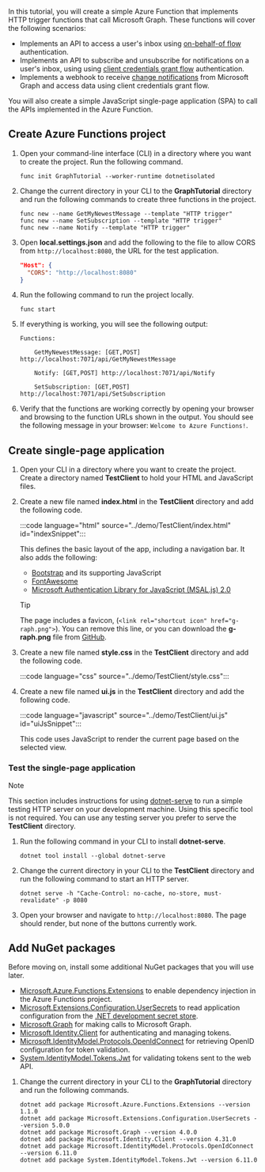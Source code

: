 <!-- markdownlint-disable MD002 MD041 -->

In this tutorial, you will create a simple Azure Function that implements HTTP trigger functions that call Microsoft Graph. These functions will cover the following scenarios:

- Implements an API to access a user's inbox using [on-behalf-of flow](https://docs.microsoft.com/azure/active-directory/develop/v2-oauth2-on-behalf-of-flow) authentication.
- Implements an API to subscribe and unsubscribe for notifications on a user's inbox, using using [client credentials grant flow](https://docs.microsoft.com/azure/active-directory/develop/v2-oauth2-client-creds-grant-flow) authentication.
- Implements a webhook to receive [change notifications](https://docs.microsoft.com/graph/webhooks) from Microsoft Graph and access data using client credentials grant flow.

You will also create a simple JavaScript single-page application (SPA) to call the APIs implemented in the Azure Function.

## Create Azure Functions project

1. Open your command-line interface (CLI) in a directory where you want to create the project. Run the following command.

    ```Shell
    func init GraphTutorial --worker-runtime dotnetisolated
    ```

1. Change the current directory in your CLI to the **GraphTutorial** directory and run the following commands to create three functions in the project.

    ```Shell
    func new --name GetMyNewestMessage --template "HTTP trigger"
    func new --name SetSubscription --template "HTTP trigger"
    func new --name Notify --template "HTTP trigger"
    ```

1. Open **local.settings.json** and add the following to the file to allow CORS from `http://localhost:8080`, the URL for the test application.

    ```json
    "Host": {
      "CORS": "http://localhost:8080"
    }
    ```

1. Run the following command to run the project locally.

    ```Shell
    func start
    ```

1. If everything is working, you will see the following output:

    ```Shell
    Functions:

        GetMyNewestMessage: [GET,POST] http://localhost:7071/api/GetMyNewestMessage

        Notify: [GET,POST] http://localhost:7071/api/Notify

        SetSubscription: [GET,POST] http://localhost:7071/api/SetSubscription
    ```

1. Verify that the functions are working correctly by opening your browser and browsing to the function URLs shown in the output. You should see the following message in your browser: `Welcome to Azure Functions!`.

## Create single-page application

1. Open your CLI in a directory where you want to create the project. Create a directory named **TestClient** to hold your HTML and JavaScript files.

1. Create a new file named **index.html** in the **TestClient** directory and add the following code.

    :::code language="html" source="../demo/TestClient/index.html" id="indexSnippet":::

    This defines the basic layout of the app, including a navigation bar. It also adds the following:

    - [Bootstrap](https://getbootstrap.com/) and its supporting JavaScript
    - [FontAwesome](https://fontawesome.com/)
    - [Microsoft Authentication Library for JavaScript (MSAL.js) 2.0](https://github.com/AzureAD/microsoft-authentication-library-for-js/tree/dev/lib/msal-browser)

    > [!TIP]
    > The page includes a favicon, (`<link rel="shortcut icon" href="g-raph.png">`). You can remove this line, or you can download the **g-raph.png** file from [GitHub](https://github.com/microsoftgraph/g-raph).

1. Create a new file named **style.css** in the **TestClient** directory and add the following code.

    :::code language="css" source="../demo/TestClient/style.css":::

1. Create a new file named **ui.js** in the **TestClient** directory and add the following code.

    :::code language="javascript" source="../demo/TestClient/ui.js" id="uiJsSnippet":::

    This code uses JavaScript to render the current page based on the selected view.

### Test the single-page application

> [!NOTE]
> This section includes instructions for using [dotnet-serve](https://github.com/natemcmaster/dotnet-serve) to run a simple testing HTTP server on your development machine. Using this specific tool is not required. You can use any testing server you prefer to serve the **TestClient** directory.

1. Run the following command in your CLI to install **dotnet-serve**.

    ```Shell
    dotnet tool install --global dotnet-serve
    ```

1. Change the current directory in your CLI to the **TestClient** directory and run the following command to start an HTTP server.

    ```Shell
    dotnet serve -h "Cache-Control: no-cache, no-store, must-revalidate" -p 8080
    ```

1. Open your browser and navigate to `http://localhost:8080`. The page should render, but none of the buttons currently work.

## Add NuGet packages

Before moving on, install some additional NuGet packages that you will use later.

- [Microsoft.Azure.Functions.Extensions](https://www.nuget.org/packages/Microsoft.Azure.Functions.Extensions) to enable dependency injection in the Azure Functions project.
- [Microsoft.Extensions.Configuration.UserSecrets](https://www.nuget.org/packages/Microsoft.Extensions.Configuration.UserSecrets) to read application configuration from the [.NET development secret store](https://docs.microsoft.com/aspnet/core/security/app-secrets).
- [Microsoft.Graph](https://www.nuget.org/packages/Microsoft.Graph/) for making calls to Microsoft Graph.
- [Microsoft.Identity.Client](https://www.nuget.org/packages/Microsoft.Identity.Client/) for authenticating and managing tokens.
- [Microsoft.IdentityModel.Protocols.OpenIdConnect](https://www.nuget.org/packages/Microsoft.IdentityModel.Protocols.OpenIdConnect) for retrieving OpenID configuration for token validation.
- [System.IdentityModel.Tokens.Jwt](https://www.nuget.org/packages/System.IdentityModel.Tokens.Jwt) for validating tokens sent to the web API.

1. Change the current directory in your CLI to the **GraphTutorial** directory and run the following commands.

    ```Shell
    dotnet add package Microsoft.Azure.Functions.Extensions --version 1.1.0
    dotnet add package Microsoft.Extensions.Configuration.UserSecrets --version 5.0.0
    dotnet add package Microsoft.Graph --version 4.0.0
    dotnet add package Microsoft.Identity.Client --version 4.31.0
    dotnet add package Microsoft.IdentityModel.Protocols.OpenIdConnect --version 6.11.0
    dotnet add package System.IdentityModel.Tokens.Jwt --version 6.11.0
    ```
